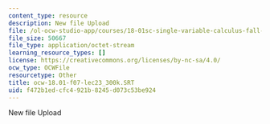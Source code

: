 ```yaml
---
content_type: resource
description: New file Upload
file: /ol-ocw-studio-app/courses/18-01sc-single-variable-calculus-fall-2010/f472b1edcfc4921b8245d073c53be924_ocw-18.01-f07-lec23_300k.SRT
file_size: 50667
file_type: application/octet-stream
learning_resource_types: []
license: https://creativecommons.org/licenses/by-nc-sa/4.0/
ocw_type: OCWFile
resourcetype: Other
title: ocw-18.01-f07-lec23_300k.SRT
uid: f472b1ed-cfc4-921b-8245-d073c53be924
---
```

New file Upload